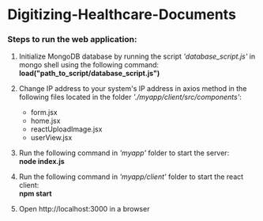 # Digitizing-Healthcare-Documents

### Steps to run the web application:

1. Initialize MongoDB database by running the script *'database_script.js'* in mongo shell using the following command:  
**load("path_to_script/database_script.js")**

1. Change IP address to your system's IP address in axios method in the following files located in the folder *'./myapp/client/src/components'*:
    * form.jsx
    * home.jsx
    * reactUploadImage.jsx
    * userView.jsx

1. Run the following command in *'myapp'* folder to start the server:  
**node index.js**

1. Run the following command in *'myapp/client'* folder to start the react client:  
**npm start**

1. Open http://localhost:3000 in a browser
